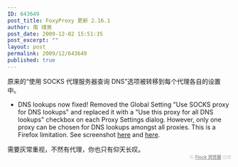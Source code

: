 ```yaml
---
ID: 643649
post_title: FoxyProxy 更新 2.16.1
author: 南 靖男
post_date: 2009-12-02 15:51:35
post_excerpt: ""
layout: post
permalink: 2009/12/643649
published: true
---
```

原来的“使用 SOCKS 代理服务器查询 DNS”选项被转移到每个代理各自的设置中。
<ul><li>DNS lookups now fixed! Removed the Global Setting "Use SOCKS proxy for DNS lookups" and replaced it with a "Use this proxy for all DNS lookups" checkbox on each Proxy Settings dialog. However, only one proxy can be chosen for DNS lookups amongst all proxies. This is a Firefox limitation. See screenshot <a href="http://outgoing.mozilla.org/v1/ff19af0fb4ba04b58b5bc00aea572e9a4369c729/http%3A//foxyproxy.mozdev.org/images/screenshots/2.17/proxy-settings.png">here</a> and <a href="http://outgoing.mozilla.org/v1/60bd8b51dc6e8248d7a9bf09159341526c6ba8be/http%3A//foxyproxy.mozdev.org/images/screenshots/2.17/only-one-dns-resolver-for-all-proxies.png">here</a>.</li></ul>需要灰常重视，不然有代理，你也只有仰天长叹。
  <div class="flockcredit" style="text-align: right; color: #CCC; font-size: x-small;">用 <a href="http://www.flock.com/blogged-with-flock" style="color: #999; font-weight: bold;" target="_new" title="Flock 浏览器">Flock 浏览器</a> 创建</div>